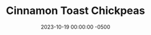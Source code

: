 ---
layout: post
title:  "Cinnamon Toast Chickpeas"
date:   2023-10-19 00:00:00 -0500
categories:
- Recipes
- Breakfast
permalink: /recipes/cinnamon-chickpea
image: /assets/Food/Breakfast/Chickpea/chickpea-cover.jpg
ing: cinchick-ing
facts: cinchick-facts
section1: Cereal
start2: Unsweetened vanilla almond milk
section2: Milk
start3: Frozen blackberries
section3: Toppings
start4: 
section4: 
start5: 
section5: 
Prep: 10
Rest: 
Cook: 14
Source1: 
Source2: 
whisk: https://s.samsungfood.com/y3Pcw
tags: 
- cereal
- bowl
- milk
- fruit
- nut
- protein
- powder
- shake
- maple
- honey
Description: This cereal is full of fiber and protein, and tastes just like the sweet cereals you loved growing up, without all the extra added sugars. Instead of serving with just plain milk, you can also mix up a little protein shake to use for even more of a boost.
Instructions: 
- Preheat your air fryer to 400F, and drain and rinse a can of chickpeas. Lightly spray the basket with oil, add in the chickpeas, and lightly spray the tops<br><br>

- Air fry at 400F for about 14 minutes, until golden and crispy. Remove to a bowl and mix with the honey and cinnamon<br><br>

- In a bowl or shaker bottle, mix together the milk ingredients until smooth (milk, sweetener, protein powder, and cinnamon). Adjust to your taste<br><br>

- Pour milk over the cereal, and top with fruit and nuts
---